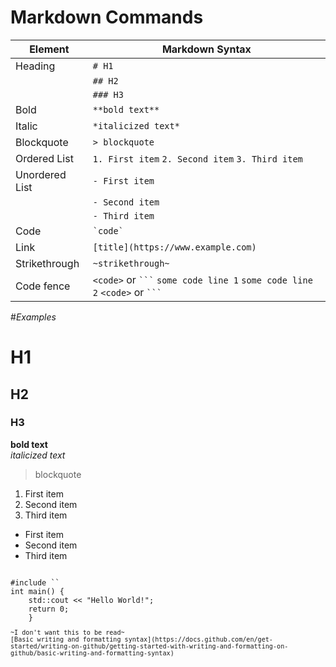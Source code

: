 # **Markdown Commands**

|**Element**    | **Markdown Syntax**		    |
|---------------|-----------------------------------|
| Heading       | `# H1`			    |
| 	        | `## H2`			    |
|	        | `### H3`			    |
| Bold	        | `**bold text**`		    |
| Italic        | `*italicized text*`		    |
| Blockquote    | `> blockquote`		    |
| Ordered List  | `1. First item`  `2. Second item` `3. Third item` |
| Unordered List| `- First item`		    |
| 	        | `- Second item`		    |
|		| `- Third item`	            |
| Code 		| `` `code` ``			    |
| Link 		| `[title](https://www.example.com)`|	         
| Strikethrough	| `~strikethrough~`	   	    |
| Code fence	| `<code>` or `` ``` ``	 `some code line 1`  `some code line 2`  `<code>` or `` ``` `` |

#*Examples*
# H1
## H2
### H3
**bold text**  
*italicized text*  
> blockquote
1. First item
2. Second item
3. Third item
- First item
- Second item
- Third item

<code>
#include `<iostream>`
int main() {
    std::cout << "Hello World!";
    return 0;
    }
<code>  
~I don't want this to be read~  
[Basic writing and formatting syntax](https://docs.github.com/en/get-started/writing-on-github/getting-started-with-writing-and-formatting-on-github/basic-writing-and-formatting-syntax)
